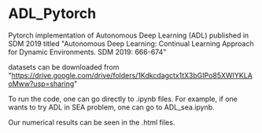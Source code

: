 # ADL_Pytorch
Pytorch implementation of Autonomous Deep Learning (ADL) published in SDM 2019 titled "Autonomous Deep Learning: Continual Learning Approach for Dynamic Environments. SDM 2019: 666-674"

datasets can be downloaded from "https://drive.google.com/drive/folders/1Kdkcdagctx1tX3bGIPo85XWIYKLAoMww?usp=sharing"

To run the code, one can go directly to .ipynb files. For example, if one wants to try ADL in SEA problem, one can go to ADL_sea.ipynb. 

Our numerical results can be seen in the .html files. 


